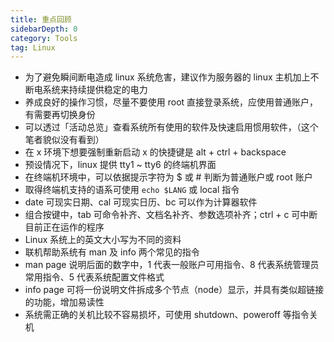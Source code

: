 ```yaml
---
title: 重点回顾
sidebarDepth: 0 
category: Tools 
tag: Linux
---
```



- 为了避免瞬间断电造成 linux 系统危害，建议作为服务器的 linux 主机加上不断电系统来持续提供稳定的电力
- 养成良好的操作习惯，尽量不要使用 root 直接登录系统，应使用普通账户，有需要再切换身份
- 可以透过「活动总览」查看系统所有使用的软件及快速启用惯用软件，（这个笔者貌似没有看到）
- 在 x 环境下想要强制重新启动 x 的快捷键是 alt + ctrl + backspace
- 预设情况下，linux 提供 tty1 ~ tty6 的终端机界面
- 在终端机环境中，可以依据提示字符为 $ 或 # 判断为普通账户或 root 账户
- 取得终端机支持的语系可使用 `echo $LANG` 或 local 指令
- date 可现实日期、cal 可现实日历、bc 可以作为计算器软件
- 组合按键中，tab 可命令补齐、文档名补齐、参数选项补齐；ctrl + c 可中断目前正在运作的程序
- Linux 系统上的英文大小写为不同的资料
- 联机帮助系统有 man 及 info 两个常见的指令
- man page 说明后面的数字中，1 代表一般账户可用指令、8 代表系统管理员常用指令、5 代表系统配置文件格式
- info page 可将一份说明文件拆成多个节点（node）显示，并具有类似超链接的功能，增加易读性
- 系统需正确的关机比较不容易损坏，可使用 shutdown、poweroff 等指令关机
